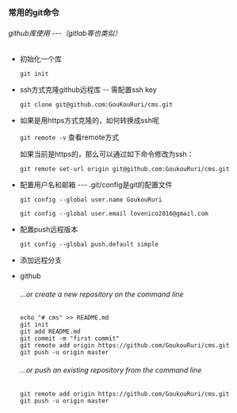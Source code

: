 ### 常用的git命令

###### github库使用 ---（gitlab等也类似）
- 初始化一个库

  ``git init``
- ssh方式克隆github远程库 -- 需配置ssh key

  ```git clone git@github.com:GouKouRuri/cms.git```

- 如果是用https方式克隆的，如何转换成ssh呢

  ```git remote -v```   查看remote方式
  
  如果当前是https的，那么可以通过如下命令修改为ssh：
  
  ```git remote set-url origin git@github.com:GoukouRuri/cms.git```
- 配置用户名和邮箱 --- .git/config是git的配置文件

  ```git config --global user.name GoukouRuri```
  
  ```git config --global user.email lovenico2016@gmail.com```
  
- 配置push远程版本

  ```git config --global push.default simple```
  
- 添加远程分支
    
  
- github

  ###### …or create a new repository on the command line
  
  ```
  echo "# cms" >> README.md
  git init
  git add README.md
  git commit -m "first commit"
  git remote add origin https://github.com/GoukouRuri/cms.git
  git push -u origin master
  ```
  
  ###### …or push an existing repository from the command line
  
  ```
  git remote add origin https://github.com/GoukouRuri/cms.git
  git push -u origin master
  
  ```
  



